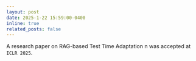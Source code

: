 ```yaml
---
layout: post
date: 2025-1-22 15:59:00-0400
inline: true
related_posts: false
---
```

A research paper on RAG-based Test Time Adaptation n was accepted at `ICLR 2025`.
